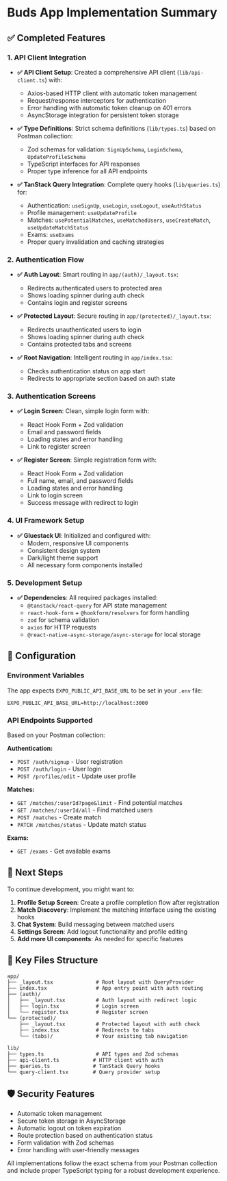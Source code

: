 # Buds App Implementation Summary

## ✅ Completed Features

### 1. API Client Integration
- **✅ API Client Setup**: Created a comprehensive API client (`lib/api-client.ts`) with:
  - Axios-based HTTP client with automatic token management
  - Request/response interceptors for authentication
  - Error handling with automatic token cleanup on 401 errors
  - AsyncStorage integration for persistent token storage

- **✅ Type Definitions**: Strict schema definitions (`lib/types.ts`) based on Postman collection:
  - Zod schemas for validation: `SignUpSchema`, `LoginSchema`, `UpdateProfileSchema`
  - TypeScript interfaces for API responses
  - Proper type inference for all API endpoints

- **✅ TanStack Query Integration**: Complete query hooks (`lib/queries.ts`) for:
  - Authentication: `useSignUp`, `useLogin`, `useLogout`, `useAuthStatus`
  - Profile management: `useUpdateProfile`
  - Matches: `usePotentialMatches`, `useMatchedUsers`, `useCreateMatch`, `useUpdateMatchStatus`
  - Exams: `useExams`
  - Proper query invalidation and caching strategies

### 2. Authentication Flow
- **✅ Auth Layout**: Smart routing in `app/(auth)/_layout.tsx`:
  - Redirects authenticated users to protected area
  - Shows loading spinner during auth check
  - Contains login and register screens

- **✅ Protected Layout**: Secure routing in `app/(protected)/_layout.tsx`:
  - Redirects unauthenticated users to login
  - Shows loading spinner during auth check
  - Contains protected tabs and screens

- **✅ Root Navigation**: Intelligent routing in `app/index.tsx`:
  - Checks authentication status on app start
  - Redirects to appropriate section based on auth state

### 3. Authentication Screens
- **✅ Login Screen**: Clean, simple login form with:
  - React Hook Form + Zod validation
  - Email and password fields
  - Loading states and error handling
  - Link to register screen

- **✅ Register Screen**: Simple registration form with:
  - React Hook Form + Zod validation
  - Full name, email, and password fields
  - Loading states and error handling
  - Link to login screen
  - Success message with redirect to login

### 4. UI Framework Setup
- **✅ Gluestack UI**: Initialized and configured with:
  - Modern, responsive UI components
  - Consistent design system
  - Dark/light theme support
  - All necessary form components installed

### 5. Development Setup
- **✅ Dependencies**: All required packages installed:
  - `@tanstack/react-query` for API state management
  - `react-hook-form` + `@hookform/resolvers` for form handling
  - `zod` for schema validation
  - `axios` for HTTP requests
  - `@react-native-async-storage/async-storage` for local storage

## 🔧 Configuration

### Environment Variables
The app expects `EXPO_PUBLIC_API_BASE_URL` to be set in your `.env` file:
```
EXPO_PUBLIC_API_BASE_URL=http://localhost:3000
```

### API Endpoints Supported
Based on your Postman collection:

**Authentication:**
- `POST /auth/signup` - User registration
- `POST /auth/login` - User login
- `POST /profiles/edit` - Update user profile

**Matches:**
- `GET /matches/:userId?page&limit` - Find potential matches
- `GET /matches/:userId/all` - Find matched users
- `POST /matches` - Create match
- `PATCH /matches/status` - Update match status

**Exams:**
- `GET /exams` - Get available exams

## 🚀 Next Steps

To continue development, you might want to:

1. **Profile Setup Screen**: Create a profile completion flow after registration
2. **Match Discovery**: Implement the matching interface using the existing hooks
3. **Chat System**: Build messaging between matched users
4. **Settings Screen**: Add logout functionality and profile editing
5. **Add more UI components**: As needed for specific features

## 🔑 Key Files Structure

```
app/
├── _layout.tsx              # Root layout with QueryProvider
├── index.tsx                # App entry point with auth routing
├── (auth)/
│   ├── _layout.tsx          # Auth layout with redirect logic
│   ├── login.tsx            # Login screen
│   └── register.tsx         # Register screen
└── (protected)/
    ├── _layout.tsx          # Protected layout with auth check
    ├── index.tsx            # Redirects to tabs
    └── (tabs)/              # Your existing tab navigation

lib/
├── types.ts                 # API types and Zod schemas
├── api-client.ts           # HTTP client with auth
├── queries.ts              # TanStack Query hooks
└── query-client.tsx        # Query provider setup
```

## 🛡️ Security Features

- Automatic token management
- Secure token storage in AsyncStorage
- Automatic logout on token expiration
- Route protection based on authentication status
- Form validation with Zod schemas
- Error handling with user-friendly messages

All implementations follow the exact schema from your Postman collection and include proper TypeScript typing for a robust development experience.